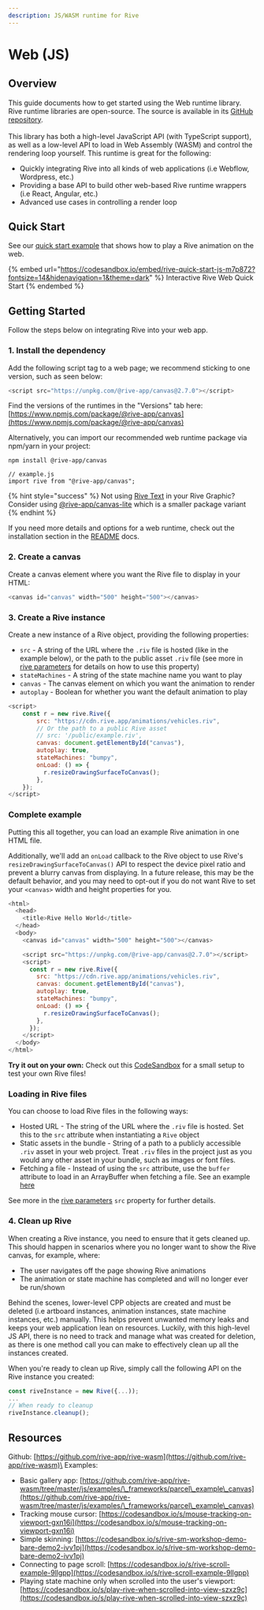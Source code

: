 ```yaml
---
description: JS/WASM runtime for Rive
---
```


# Web (JS)

## Overview

This guide documents how to get started using the Web runtime library. Rive runtime libraries are open-source. The source is available in its [GitHub repository](https://github.com/rive-app/rive-wasm).\
\
This library has both a high-level JavaScript API (with TypeScript support), as well as a low-level API to load in Web Assembly (WASM) and control the rendering loop yourself. This runtime is great for the following:

* Quickly integrating Rive into all kinds of web applications (i.e Webflow, Wordpress, etc.)
* Providing a base API to build other web-based Rive runtime wrappers (i.e React, Angular, etc.)
* Advanced use cases in controlling a render loop

## Quick Start

See our [quick start example](https://codesandbox.io/s/rive-quick-start-js-m7p872?file=/src/index.html) that shows how to play a Rive animation on the web.

{% embed url="https://codesandbox.io/embed/rive-quick-start-js-m7p872?fontsize=14&hidenavigation=1&theme=dark" %}
Interactive Rive Web Quick Start
{% endembed %}

## Getting Started

Follow the steps below on integrating Rive into your web app.

### 1. Install the dependency

Add the following script tag to a web page; we recommend sticking to one version, such as seen below:

```javascript
<script src="https://unpkg.com/@rive-app/canvas@2.7.0"></script>
```

Find the versions of the runtimes in the "Versions" tab here: [https://www.npmjs.com/package/@rive-app/canvas](https://www.npmjs.com/package/@rive-app/canvas)

Alternatively, you can import our recommended web runtime package via npm/yarn in your project:

```
npm install @rive-app/canvas

// example.js
import rive from "@rive-app/canvas";
```

{% hint style="success" %}
Not using [Rive Text](../../../editor/text/) in your Rive Graphic? Consider using [@rive-app/canvas-lite](canvas-vs-webgl.md#rive-app-canvas-lite) which is a smaller package variant
{% endhint %}

If you need more details and options for a web runtime, check out the installation section in the [README](https://github.com/rive-app/rive-wasm#installing) docs.

### 2. Create a canvas

Create a canvas element where you want the Rive file to display in your HTML:

```javascript
<canvas id="canvas" width="500" height="500"></canvas>
```

### 3. Create a Rive instance

Create a new instance of a Rive object, providing the following properties:

* `src` - A string of the URL where the `.riv` file is hosted (like in the example below), or the path to the public asset `.riv` file (see more in [rive parameters](rive-parameters.md) for details on how to use this property)
* `stateMachines` - A string of the state machine name you want to play
* `canvas` - The canvas element on which you want the animation to render
* `autoplay` - Boolean for whether you want the default animation to play

```javascript
<script>
    const r = new rive.Rive({
        src: "https://cdn.rive.app/animations/vehicles.riv",
        // Or the path to a public Rive asset
        // src: '/public/example.riv',
        canvas: document.getElementById("canvas"),
        autoplay: true,
        stateMachines: "bumpy",
        onLoad: () => {
          r.resizeDrawingSurfaceToCanvas();
        },
    });
</script>
```

### Complete example

Putting this all together, you can load an example Rive animation in one HTML file.&#x20;

Additionally, we'll add an `onLoad` callback to the Rive object to use Rive's `resizeDrawingSurfaceToCanvas()` API to respect the device pixel ratio and prevent a blurry canvas from displaying. In a future release, this may be the default behavior, and you may need to opt-out if you do not want Rive to set your `<canvas>` width and height properties for you.

```javascript
<html>
  <head>
    <title>Rive Hello World</title>
  </head>
  <body>
    <canvas id="canvas" width="500" height="500"></canvas>

    <script src="https://unpkg.com/@rive-app/canvas@2.7.0"></script>
    <script>
      const r = new rive.Rive({
        src: "https://cdn.rive.app/animations/vehicles.riv",
        canvas: document.getElementById("canvas"),
        autoplay: true,
        stateMachines: "bumpy",
        onLoad: () => {
          r.resizeDrawingSurfaceToCanvas();
        },
      });
    </script>
  </body>
</html>
```

**Try it out on your own:** Check out this [CodeSandbox](https://codesandbox.io/s/rive-plain-js-sandbox-1ddrc?file=/src/index.js) for a small setup to test your own Rive files!

### Loading in Rive files

You can choose to load Rive files in the following ways:

* Hosted URL - The string of the URL where the `.riv` file is hosted. Set this to the `src` attribute when instantiating a `Rive` object
* Static assets in the bundle - String of a path to a publicly accessible `.riv` asset in your web project. Treat `.riv` files in the project just as you would any other asset in your bundle, such as images or font files.
* Fetching a file - Instead of using the `src` attribute, use the `buffer` attribute to load in an ArrayBuffer when fetching a file. See an example [here](https://codesandbox.io/s/rive-buffer-import-9989fv)

See more in the [rive parameters](rive-parameters.md) `src` property for further details.

### 4. Clean up Rive

When creating a Rive instance, you need to ensure that it gets cleaned up. This should happen in scenarios where you no longer want to show the Rive canvas, for example, where:

* The user navigates off the page showing Rive animations
* The animation or state machine has completed and will no longer ever be run/shown

Behind the scenes, lower-level CPP objects are created and must be deleted (i.e artboard instances, animation instances, state machine instances, etc.) manually. This helps prevent unwanted memory leaks and keeps your web application lean on resources. Luckily, with this high-level JS API, there is no need to track and manage what was created for deletion, as there is one method call you can make to effectively clean up all the instances created.

When you're ready to clean up Rive, simply call the following API on the Rive instance you created:

```javascript
const riveInstance = new Rive({...));
...
// When ready to cleanup
riveInstance.cleanup();
```

## Resources

Github: [https://github.com/rive-app/rive-wasm](https://github.com/rive-app/rive-wasm)\
Examples:

* Basic gallery app: [https://github.com/rive-app/rive-wasm/tree/master/js/examples/\_frameworks/parcel\_example\_canvas](https://github.com/rive-app/rive-wasm/tree/master/js/examples/\_frameworks/parcel\_example\_canvas)
* Tracking mouse cursor: [https://codesandbox.io/s/mouse-tracking-on-viewport-gxn16i](https://codesandbox.io/s/mouse-tracking-on-viewport-gxn16i)
* Simple skinning: [https://codesandbox.io/s/rive-sm-workshop-demo-bare-demo2-ivv1pj](https://codesandbox.io/s/rive-sm-workshop-demo-bare-demo2-ivv1pj)
* Connecting to page scroll: [https://codesandbox.io/s/rive-scroll-example-9llgpp](https://codesandbox.io/s/rive-scroll-example-9llgpp)
* Playing state machine only when scrolled into the user's viewport: [https://codesandbox.io/s/play-rive-when-scrolled-into-view-szxz9c](https://codesandbox.io/s/play-rive-when-scrolled-into-view-szxz9c)

